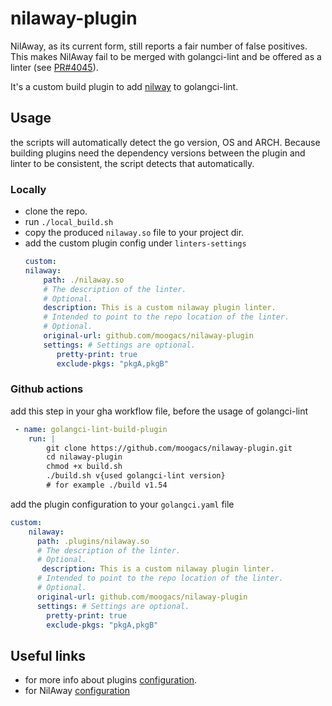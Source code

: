 # nilaway-plugin

NilAway, as its current form, still reports a fair number of false positives. This makes NilAway fail to be merged with golangci-lint and be offered as a linter (see [PR#4045](https://github.com/golangci/golangci-lint/issues/4045)). 

It's a custom build plugin to add [nilway](https://github.com/uber-go/nilaway) to golangci-lint.

## Usage
the scripts will automatically detect the go version, OS and ARCH. 
Because building plugins need the dependency versions between the plugin and linter to be consistent, the script detects that automatically.


### Locally
- clone the repo.
- run `./local_build.sh` 
- copy the produced `nilaway.so` file to your project dir.
- add the custom plugin config under `linters-settings`
    ```yaml
    custom:
    nilaway:
        path: ./nilaway.so
        # The description of the linter.
        # Optional.
        description: This is a custom nilaway plugin linter.
        # Intended to point to the repo location of the linter.
        # Optional.
        original-url: github.com/moogacs/nilaway-plugin
        settings: # Settings are optional.
           pretty-print: true
           exclude-pkgs: "pkgA,pkgB"

### Github actions

add this step in your gha workflow file, before the usage of golangci-lint

```yaml
 - name: golangci-lint-build-plugin
    run: |          
        git clone https://github.com/moogacs/nilaway-plugin.git
        cd nilaway-plugin
        chmod +x build.sh
        ./build.sh v{used golangci-lint version} 
        # for example ./build v1.54
```

add the plugin configuration to your `golangci.yaml` file

```yaml
custom:
    nilaway:
      path: .plugins/nilaway.so
      # The description of the linter.
      # Optional.
       description: This is a custom nilaway plugin linter.
      # Intended to point to the repo location of the linter.
      # Optional.
      original-url: github.com/moogacs/nilaway-plugin
      settings: # Settings are optional.
        pretty-print: true
        exclude-pkgs: "pkgA,pkgB"
```

## Useful links  
- for more info about plugins [configuration](https://golangci-lint.run/contributing/new-linters/#configure-a-plugin).
- for NilAway [configuration](https://github.com/uber-go/nilaway/wiki/Configuration)
